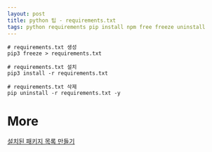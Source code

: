 ```yaml
---
layout: post
title: python 팁 - requirements.txt
tags: python requirements pip install npm free freeze uninstall
---
```


```
# requirements.txt 생성
pip3 freeze > requirements.txt

# requirements.txt 설치
pip3 install -r requirements.txt

# requirements.txt 삭제
pip uninstall -r requirements.txt -y
```

# More
[설치된 패키지 목록 만들기](https://itinerant.tistory.com/100)
